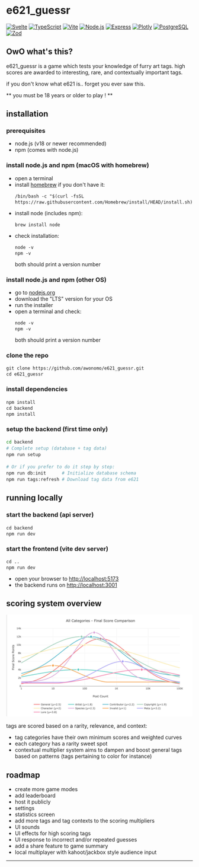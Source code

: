 # e621_guessr

[![Svelte](https://img.shields.io/badge/-Svelte_5-FF3E00?style=for-the-badge&logo=svelte&logoColor=white)](https://svelte.dev)
[![TypeScript](https://img.shields.io/badge/-TypeScript-3178C6?style=for-the-badge&logo=typescript&logoColor=white)](https://www.typescriptlang.org)
[![Vite](https://img.shields.io/badge/-Vite-646CFF?style=for-the-badge&logo=vite&logoColor=white)](https://vitejs.dev)
[![Node.js](https://img.shields.io/badge/-Node.js-339933?style=for-the-badge&logo=node.js&logoColor=white)](https://nodejs.org)
[![Express](https://img.shields.io/badge/-Express-000000?style=for-the-badge&logo=express&logoColor=white)](https://expressjs.com)
[![Plotly](https://img.shields.io/badge/-Plotly-3F4F75?style=for-the-badge&logo=plotly&logoColor=white)](https://plotly.com/javascript/)
[![PostgreSQL](https://img.shields.io/badge/-PostgreSQL-4169E1?style=for-the-badge&logo=postgresql&logoColor=white)](https://postgresql.org)
[![Zod](https://img.shields.io/badge/-Zod-3E67B1?style=for-the-badge&logo=zod&logoColor=white)](https://zod.dev/)


## OwO what's this?

e621_guessr is a game which tests your knowledge of furry art tags. 
high scores are awarded to interesting, rare, and contextually important tags.

if you don't know what e621 is.. forget you ever saw this.

** you must be 18 years or older to play ! **

## installation

### prerequisites
- node.js (v18 or newer recommended)
- npm (comes with node.js)

### install node.js and npm (macOS with homebrew)
- open a terminal
- install [homebrew](https://brew.sh) if you don't have it:
  ```
  /bin/bash -c "$(curl -fsSL https://raw.githubusercontent.com/Homebrew/install/HEAD/install.sh)"
  ```
- install node (includes npm):
  ```
  brew install node
  ```
- check installation:
  ```
  node -v
  npm -v
  ```
  both should print a version number

### install node.js and npm (other OS)
- go to [nodejs.org](https://nodejs.org)
- download the "LTS" version for your OS
- run the installer
- open a terminal and check:
  ```
  node -v
  npm -v
  ```
  both should print a version number

### clone the repo
```
git clone https://github.com/awonomo/e621_guessr.git
cd e621_guessr
```

### install dependencies
```
npm install
cd backend
npm install
```

### setup the backend (first time only)
```bash
cd backend
# Complete setup (database + tag data)
npm run setup

# Or if you prefer to do it step by step:
npm run db:init      # Initialize database schema
npm run tags:refresh # Download tag data from e621
```

## running locally

### start the backend (api server)
```
cd backend
npm run dev
```

### start the frontend (vite dev server)
```
cd ..
npm run dev
```

- open your browser to [http://localhost:5173](http://localhost:5173)
- the backend runs on [http://localhost:3001](http://localhost:3001)


## scoring system overview

![Scoring System Visualization](img/e621_guessr_scoring_10.10.jpg)

tags are scored based on a rarity, relevance, and context:
- tag categories have their own minimum scores and weighted curves
- each category has a rarity sweet spot
- contextual multiplier system aims to dampen and boost general tags based on patterns (tags pertaining to color for instance)

## roadmap
- create more game modes
- add leaderboard
- host it publicly
- settings
- statistics screen
- add more tags and tag contexts to the scoring multipliers
- UI sounds
- UI effects for high scoring tags
- UI response to incorrect and/or repeated guesses
- add a share feature to game summary
- local multiplayer with kahoot/jackbox style audience input

---